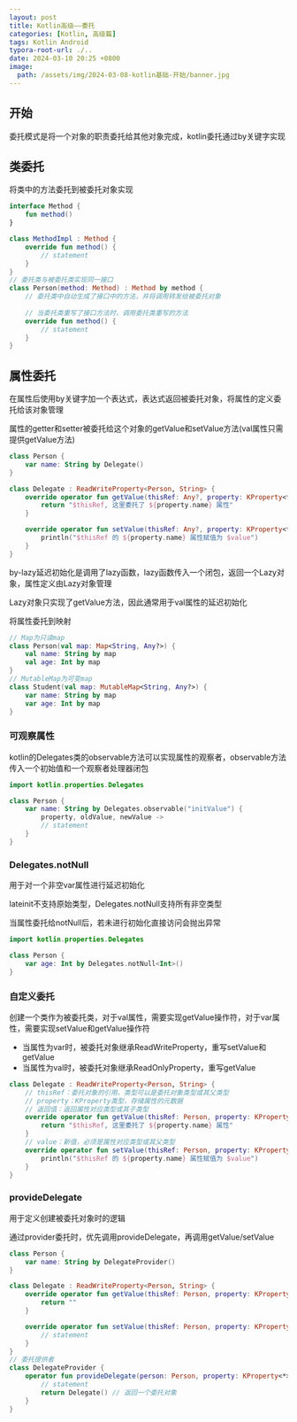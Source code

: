 ```yaml
---
layout: post
title: Kotlin高级——委托
categories: [Kotlin, 高级篇]
tags: Kotlin Android
typora-root-url: ./..
date: 2024-03-10 20:25 +0800
image:
  path: /assets/img/2024-03-08-kotlin基础-开始/banner.jpg
---
```

## 开始

委托模式是将一个对象的职责委托给其他对象完成，kotlin委托通过by关键字实现

## 类委托

将类中的方法委托到被委托对象实现

``` kotlin
interface Method {
    fun method()
}

class MethodImpl : Method {
    override fun method() {
        // statement
    }
}
// 委托类与被委托类实现同一接口
class Person(method: Method) : Method by method {
    // 委托类中自动生成了接口中的方法，并将调用转发给被委托对象
    
    // 当委托类重写了接口方法时，调用委托类重写的方法
    override fun method() {
        // statement
    }
}
```

## 属性委托

在属性后使用by关键字加一个表达式，表达式返回被委托对象，将属性的定义委托给该对象管理

属性的getter和setter被委托给这个对象的getValue和setValue方法(val属性只需提供getValue方法)

``` kotlin
class Person {
    var name: String by Delegate()
}

class Delegate : ReadWriteProperty<Person, String> {
    override operator fun getValue(thisRef: Any?, property: KProperty<*>): String {
        return "$thisRef, 这里委托了 ${property.name} 属性"
    }

    override operator fun setValue(thisRef: Any?, property: KProperty<*>, value: String) {
        println("$thisRef 的 ${property.name} 属性赋值为 $value")
    }
}
```

by-lazy延迟初始化是调用了lazy函数，lazy函数传入一个闭包，返回一个Lazy对象，属性定义由Lazy对象管理

Lazy对象只实现了getValue方法，因此通常用于val属性的延迟初始化

将属性委托到映射

``` kotlin
// Map为只读map
class Person(val map: Map<String, Any?>) {
    val name: String by map
    val age: Int by map
}
// MutableMap为可变map
class Student(val map: MutableMap<String, Any?>) {
    var name: String by map
    var age: Int by map
}
```

### 可观察属性

kotlin的Delegates类的observable方法可以实现属性的观察者，observable方法传入一个初始值和一个观察者处理器闭包

``` kotlin
import kotlin.properties.Delegates

class Person {
    var name: String by Delegates.observable("initValue") {
        property, oldValue, newValue -> 
        // statement
    }
}
```

### Delegates.notNull

用于对一个非空var属性进行延迟初始化

lateinit不支持原始类型，Delegates.notNull支持所有非空类型

当属性委托给notNull后，若未进行初始化直接访问会抛出异常

``` kotlin
import kotlin.properties.Delegates

class Person {
   	var age: Int by Delegates.notNull<Int>()
}
```

### 自定义委托

创建一个类作为被委托类，对于val属性，需要实现getValue操作符，对于var属性，需要实现setValue和getValue操作符

-   当属性为var时，被委托对象继承ReadWriteProperty，重写setValue和getValue
-   当属性为val时，被委托对象继承ReadOnlyProperty，重写getValue

``` kotlin
class Delegate : ReadWriteProperty<Person, String> {
    // thisRef：委托对象的引用，类型可以是委托对象类型或其父类型
    // property：KProperty类型，存储属性的元数据
    // 返回值：返回属性对应类型或其子类型
    override operator fun getValue(thisRef: Person, property: KProperty<*>): String {
        return "$thisRef, 这里委托了 ${property.name} 属性"
    }
	// value：新值，必须是属性对应类型或其父类型
    override operator fun setValue(thisRef: Person, property: KProperty<*>, value: String) {
        println("$thisRef 的 ${property.name} 属性赋值为 $value")
    }
}
```

### provideDelegate

用于定义创建被委托对象时的逻辑

通过provider委托时，优先调用provideDelegate，再调用getValue/setValue

``` kotlin
class Person {
    var name: String by DelegateProvider()
}

class Delegate : ReadWriteProperty<Person, String> {
    override operator fun getValue(thisRef: Person, property: KProperty<*>): String {
        return ""
    }

    override operator fun setValue(thisRef: Person, property: KProperty<*>, value: String) {
        // statement
    }
}
// 委托提供者
class DelegateProvider {
    operator fun provideDelegate(person: Person, property: KProperty<*>) : ReadWriteProperty<Person, String> {
        // statement
        return Delegate() // 返回一个委托对象
    }
}
```
